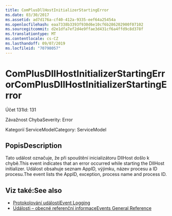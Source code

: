 ```yaml
---
title: ComPlusDllHostInitializerStartingError
ms.date: 03/30/2017
ms.assetid: ad7d176a-cf40-412a-9335-eef64a25454a
ms.openlocfilehash: eaa7338b3393f930d6e10cf6b286202900f07102
ms.sourcegitcommit: d2e1dfa7ef2d4e9ffae3d431cf6a4ffd9c8d378f
ms.translationtype: MT
ms.contentlocale: cs-CZ
ms.lasthandoff: 09/07/2019
ms.locfileid: "70798057"
---
```

# <a name="complusdllhostinitializerstartingerror"></a><span data-ttu-id="c8188-102">ComPlusDllHostInitializerStartingError</span><span class="sxs-lookup"><span data-stu-id="c8188-102">ComPlusDllHostInitializerStartingError</span></span>
<span data-ttu-id="c8188-103">Účet 131</span><span class="sxs-lookup"><span data-stu-id="c8188-103">Id: 131</span></span>  
  
 <span data-ttu-id="c8188-104">Závažnost Chyba</span><span class="sxs-lookup"><span data-stu-id="c8188-104">Severity: Error</span></span>  
  
 <span data-ttu-id="c8188-105">Kategorií ServiceModel</span><span class="sxs-lookup"><span data-stu-id="c8188-105">Category: ServiceModel</span></span>  
  
## <a name="description"></a><span data-ttu-id="c8188-106">Popis</span><span class="sxs-lookup"><span data-stu-id="c8188-106">Description</span></span>  
 <span data-ttu-id="c8188-107">Tato událost označuje, že při spouštění inicializátoru DllHost došlo k chybě.</span><span class="sxs-lookup"><span data-stu-id="c8188-107">This event indicates that an error occurred while starting the DllHost initializer.</span></span> <span data-ttu-id="c8188-108">Událost obsahuje seznam AppID, výjimku, název procesu a ID procesu.</span><span class="sxs-lookup"><span data-stu-id="c8188-108">The event lists the AppID, exception, process name and process ID.</span></span>  
  
## <a name="see-also"></a><span data-ttu-id="c8188-109">Viz také:</span><span class="sxs-lookup"><span data-stu-id="c8188-109">See also</span></span>

- [<span data-ttu-id="c8188-110">Protokolování událostí</span><span class="sxs-lookup"><span data-stu-id="c8188-110">Event Logging</span></span>](index.md)
- [<span data-ttu-id="c8188-111">Události – obecné referenční informace</span><span class="sxs-lookup"><span data-stu-id="c8188-111">Events General Reference</span></span>](events-general-reference.md)
